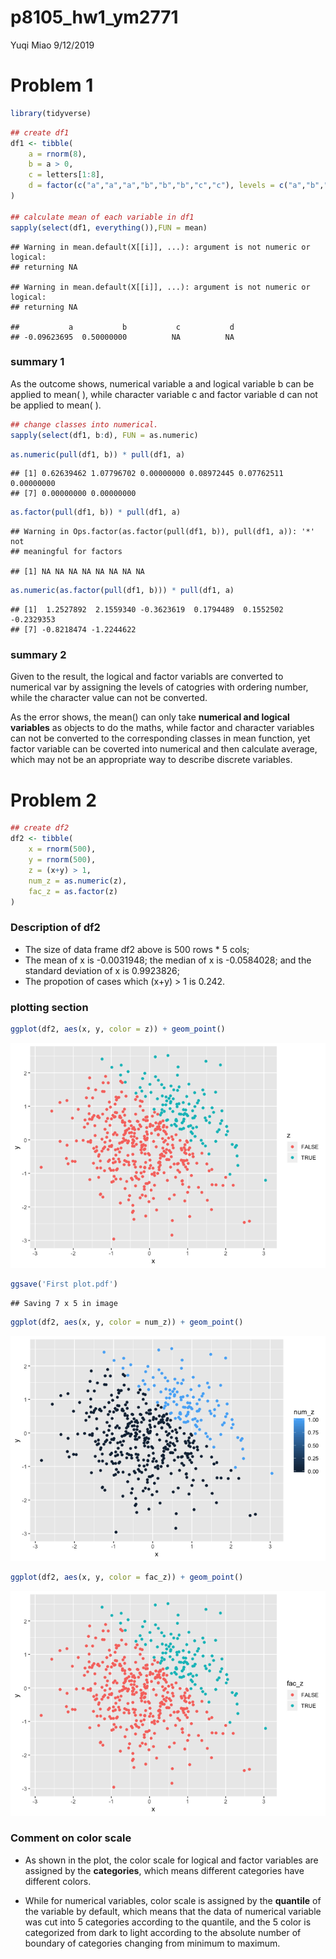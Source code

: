 p8105\_hw1\_ym2771
================
Yuqi Miao
9/12/2019

# Problem 1

``` r
library(tidyverse)
```

``` r
## create df1
df1 <- tibble(
    a = rnorm(8),
    b = a > 0,
    c = letters[1:8],
    d = factor(c("a","a","a","b","b","b","c","c"), levels = c("a","b","c"))
)

## calculate mean of each variable in df1
sapply(select(df1, everything()),FUN = mean)
```

    ## Warning in mean.default(X[[i]], ...): argument is not numeric or logical:
    ## returning NA
    
    ## Warning in mean.default(X[[i]], ...): argument is not numeric or logical:
    ## returning NA

    ##           a           b           c           d 
    ## -0.09623695  0.50000000          NA          NA

### summary 1

As the outcome shows, numerical variable a and logical variable b can be
applied to mean( ), while character variable c and factor variable d can
not be applied to mean( ).

``` r
## change classes into numerical.
sapply(select(df1, b:d), FUN = as.numeric)
```

``` r
as.numeric(pull(df1, b)) * pull(df1, a)
```

    ## [1] 0.62639462 1.07796702 0.00000000 0.08972445 0.07762511 0.00000000
    ## [7] 0.00000000 0.00000000

``` r
as.factor(pull(df1, b)) * pull(df1, a)
```

    ## Warning in Ops.factor(as.factor(pull(df1, b)), pull(df1, a)): '*' not
    ## meaningful for factors

    ## [1] NA NA NA NA NA NA NA NA

``` r
as.numeric(as.factor(pull(df1, b))) * pull(df1, a)
```

    ## [1]  1.2527892  2.1559340 -0.3623619  0.1794489  0.1552502 -0.2329353
    ## [7] -0.8218474 -1.2244622

### summary 2

Given to the result, the logical and factor variabls are converted to
numerical var by assigning the levels of catogries with ordering number,
while the character value can not be converted.

As the error shows, the mean() can only take **numerical and logical
variables** as objects to do the maths, while factor and character
variables can not be converted to the corresponding classes in mean
function, yet factor variable can be coverted into numerical and then
calculate average, which may not be an appropriate way to describe
discrete variables.

# Problem 2

``` r
## create df2
df2 <- tibble(
    x = rnorm(500),
    y = rnorm(500),
    z = (x+y) > 1,
    num_z = as.numeric(z),
    fac_z = as.factor(z)
)
```

### Description of df2

  - The size of data frame df2 above is 500 rows \* 5 cols;
  - The mean of x is -0.0031948; the median of x is -0.0584028; and the
    standard deviation of x is 0.9923826;
  - The propotion of cases which (x+y) \> 1 is 0.242.

### plotting section

``` r
ggplot(df2, aes(x, y, color = z)) + geom_point()
```

![](p8105_hw1_ym2771_files/figure-gfm/scatter%20plot-1.png)<!-- -->

``` r
ggsave('First plot.pdf')
```

    ## Saving 7 x 5 in image

``` r
ggplot(df2, aes(x, y, color = num_z)) + geom_point()
```

![](p8105_hw1_ym2771_files/figure-gfm/scatter%20plot-2.png)<!-- -->

``` r
ggplot(df2, aes(x, y, color = fac_z)) + geom_point()
```

![](p8105_hw1_ym2771_files/figure-gfm/scatter%20plot-3.png)<!-- -->

### Comment on color scale

  - As shown in the plot, the color scale for logical and factor
    variables are assigned by the **categories**, which means different
    categories have different colors.

  - While for numerical variables, color scale is assigned by the
    **quantile** of the variable by default, which means that the data
    of numerical variable was cut into 5 categories according to the
    quantile, and the 5 color is categorized from dark to light
    according to the absolute number of boundary of categories changing
    from minimum to maximum.
